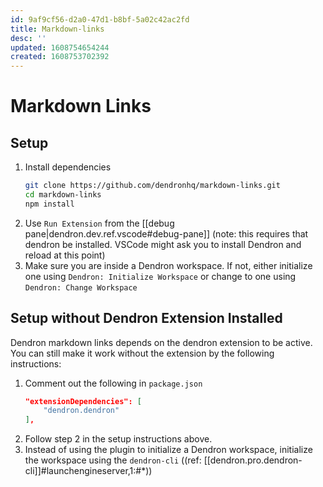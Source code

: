 ```yaml
---
id: 9af9cf56-d2a0-47d1-b8bf-5a02c42ac2fd
title: Markdown-links
desc: ''
updated: 1608754654244
created: 1608753702392
---
```


# Markdown Links

## Setup

1. Install dependencies
    ```bash
    git clone https://github.com/dendronhq/markdown-links.git
    cd markdown-links
    npm install
    ```
1. Use `Run Extension` from the [[debug pane|dendron.dev.ref.vscode#debug-pane]] (note: this requires that dendron be installed. VSCode might ask you to install Dendron and reload at this point)
1. Make sure you are inside a Dendron workspace. If not, either initialize one using `Dendron: Initialize Workspace` or change to one using `Dendron: Change Workspace`


## Setup without Dendron Extension Installed

Dendron markdown links depends on the dendron extension to be active. You can still make it work without the extension by the following instructions:

1. Comment out the following in `package.json`
    ```json
    "extensionDependencies": [
        "dendron.dendron"
    ],
    ```
2. Follow step 2 in the setup instructions above.
3. Instead of using the plugin to initialize a Dendron workspace, initialize the workspace using the `dendron-cli`
((ref: [[dendron.pro.dendron-cli]]#launchengineserver,1:#*))